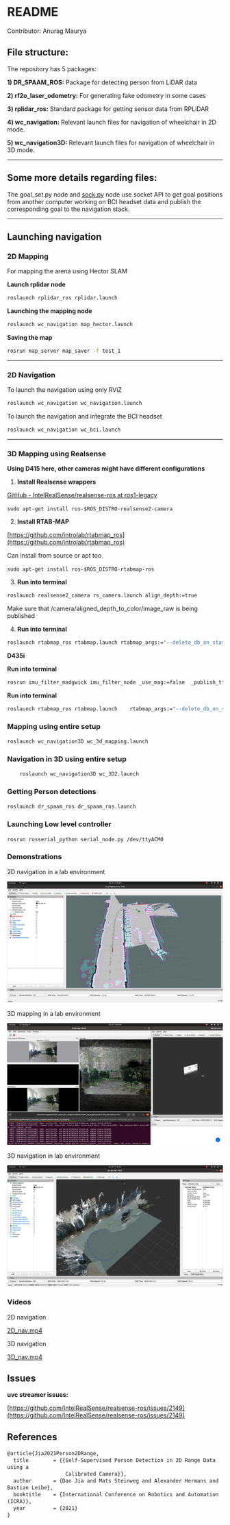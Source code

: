 # README

Contributor: Anurag Maurya

## File structure:

The repository has 5 packages:

******1) DR_SPAAM_ROS:****** Package for detecting person from LiDAR data

************************************************2) rf2o_laser_odometry:************************************************ For generating fake odometry in some cases

********************************3) rplidar_ros:******************************** Standard package for getting sensor data from RPLiDAR

**********4) wc_navigation:********** Relevant launch files for navigation of wheelchair in 2D mode.

**********5) wc_navigation3D:********** Relevant launch files for navigation of wheelchair in 3D mode.

---

## Some more details regarding files:

The goal_set.py node and [sock.py](http://sock.py) node use socket API to get goal positions from another computer working on BCI headset data and publish the corresponding goal to the navigation stack.

---

## Launching navigation

### 2D Mapping

For mapping the arena using Hector SLAM

**Launch rplidar node**

```bash
roslaunch rplidar_ros rplidar.launch
```

**Launching the mapping node** 

```bash
roslaunch wc_navigation map_hector.launch
```

**Saving the map**

```bash
rosrun map_server map_saver -f test_1
```

---

### 2D Navigation

To launch the navigation using only RViZ 

```bash
roslaunch wc_navigation wc_navigation.launch
```

To launch the navigation and integrate the BCI headset

```bash
roslaunch wc_navigation wc_bci.launch
```

---

### 3D Mapping using Realsense

**********Using D415 here, other cameras might have different configurations**********

1) **Install Realsense wrappers**

[GitHub - IntelRealSense/realsense-ros at ros1-legacy](https://github.com/IntelRealSense/realsense-ros/tree/ros1-legacy)

`sudo apt-get install ros-$ROS_DISTRO-realsense2-camera`

2) **Install RTAB-MAP**

[https://github.com/introlab/rtabmap_ros](https://github.com/introlab/rtabmap_ros)

Can install from source or apt too

`sudo apt-get install ros-$ROS_DISTRO-rtabmap-ros`

3) **Run into terminal**

```bash
roslaunch realsense2_camera rs_camera.launch align_depth:=true
```

Make sure that /camera/aligned_depth_to_color/image_raw is being published

4) **Run into terminal**

```bash
roslaunch rtabmap_ros rtabmap.launch rtabmap_args:="--delete_db_on_start --Optimizer/GravitySigma 0.3" depth_topic:=/camera/aligned_depth_to_color/image_raw rgb_topic:=/camera/color/image_raw camera_info_topic:=/camera/color/camera_info approx_sync:=false
```

**********D435i**********

**Run into terminal**

```bash
rosrun imu_filter_madgwick imu_filter_node _use_mag:=false  _publish_tf:=false _world_frame:="enu"  /imu/data_raw:=/camera/imu  /imu/data:=/rtabmap/imu
```

**Run into terminal**

```bash
roslaunch rtabmap_ros rtabmap.launch	rtabmap_args:="--delete_db_on_start --Optimizer/GravitySigma 0.3"	depth_topic:=/camera/aligned_depth_to_color/image_raw	rgb_topic:=/camera/color/image_raw	camera_info_topic:=/camera/color/camera_info	approx_sync:=false	wait_imu_to_init:=true	imu_topic:=/rtabmap/imu
```

### Mapping using entire setup

```bash
roslaunch wc_navigation3D wc_3d_mapping.launch
```

### Navigation in 3D using entire setup

```bash
	roslaunch wc_navigation3D wc_3D2.launch
```

### Getting Person detections

```bash
roslaunch dr_spaam_ros dr_spaam_ros.launch
```
### Launching Low level controller

```bash
rosrun rosserial_python serial_node.py /dev/ttyACM0
```

### Demonstrations

2D navigation in a lab environment

![Screenshot from 2023-10-26 10-38-09.png](README%20b4d642b1ba3249dd85b1bd94d6f46439/Screenshot_from_2023-10-26_10-38-09.png)

3D mapping in a lab environment

![Screenshot from 2023-10-26 10-43-20.png](README%20b4d642b1ba3249dd85b1bd94d6f46439/Screenshot_from_2023-10-26_10-43-20.png)

3D navigation in lab environment

![Screenshot from 2023-10-26 10-46-57.png](README%20b4d642b1ba3249dd85b1bd94d6f46439/Screenshot_from_2023-10-26_10-46-57.png)

### Videos

2D navigation

[2D_nav.mp4](README%20b4d642b1ba3249dd85b1bd94d6f46439/2D_nav.mp4)

3D navigation

[3D_nav.mp4](README%20b4d642b1ba3249dd85b1bd94d6f46439/3D_nav.mp4)

## Issues

**uvc streamer issues:**

[https://github.com/IntelRealSense/realsense-ros/issues/2149](https://github.com/IntelRealSense/realsense-ros/issues/2149)

## References

```
@article{Jia2021Person2DRange,
  title        = {{Self-Supervised Person Detection in 2D Range Data using a
                   Calibrated Camera}},
  author       = {Dan Jia and Mats Steinweg and Alexander Hermans and Bastian Leibe},
  booktitle    = {International Conference on Robotics and Automation (ICRA)},
  year         = {2021}
}
```
